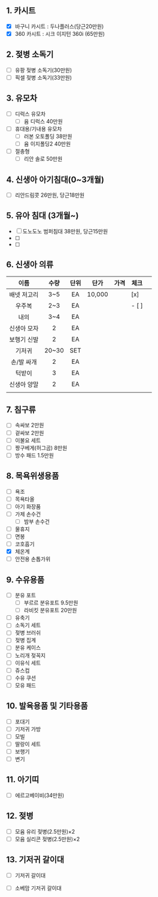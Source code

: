 ## 1. 카시트
- [x] 바구니 카시트 : 두나플러스(당근20만원)
- [x] 360 카시트 : 시크 이지턴 360i (65만원)

## 2. 젖병 소독기
- [ ] 유팡 젖병 소독기(30만원)
- [ ] 픽셀 젖병 소독기(33만원)

## 3. 유모차
- [ ] 디럭스 유모차
	- [ ] 윰 디럭스 40만원
- [ ] 휴대용/기내용 유모차
	- [ ] 러본 오토폴딩 38만원
	- [ ] 윰 이지폴딩2 40만원
- [ ] 절충형
	- [ ] 리안 솔로 50만원

## 4. 신생아 아기침대(0~3개월)
- [ ] 리안드림콧 26만원, 당근18만원

## 5. 유아 침대 (3개월~)
- [ ] 도노도노 범퍼침대 38만원, 당근15만원
- [ ] 
- [ ] 
## 6. 신생아 의류
|   이름   |  수량   | 단위  |   단가   | 가격  | 체크    |     |
| :----: | :---: | :-: | :----: | :-: | ----- | --- |
| 배넷 저고리 |  3~5  | EA  | 10,000 |     | [x]   |     |
|  우주복   |  2~3  | EA  |        |     | - [ ] |     |
|   내의   |  3~4  | EA  |        |     |       |     |
| 신생아 모자 |   2   | EA  |        |     |       |     |
| 보행기 신발 |   2   | EA  |        |     |       |     |
|  기저귀   | 20~30 | SET |        |     |       |     |
| 손/발 싸개 |   2   | EA  |        |     |       |     |
|  턱받이   |   3   | EA  |        |     |       |     |
| 신생아 양말 |   2   | EA  |        |     |       |     |
|        |       |     |        |     |       |     |

## 7. 침구류
- [ ] 속싸보 2만원
- [ ] 겉싸보 2만원
- [ ] 이불요 세트
- [ ] 짱구베게(허그곰) 8만원
- [ ] 방수 패드 1.5만원

## 8. 목욕위생용품
- [ ] 욕조
- [ ] 목욕타올
- [ ] 아기 화장품
- [ ] 가제 손수건
	- [ ] 밤부 손수건
- [ ] 물휴지
- [ ] 면봉
- [ ] 코호흡기
- [x] 체온계
- [ ] 안전용 손톱가위

## 9. 수유용품
- [ ] 분유 포트
	- [ ] 부르르 분유포트 9.5만원
	- [ ] 라비킷 분유포트 20만원
- [ ] 유축기
- [ ] 소독기 세트
- [ ] 젖병 브러쉬
- [ ] 젖병 집계
- [ ] 분유 케이스
- [ ] 노리개 젖꼭지
- [ ] 이유식 세트
- [ ] 쥬스컵
- [ ] 수유 쿠션
- [ ] 모유 패드

## 10. 발육용품 및 기타용품
- [ ] 포대기
- [ ] 기저귀 가방
- [ ] 모빌
- [ ] 딸랑이 세트
- [ ] 보행기
- [ ] 변기

## 11. 아기띠
- [ ] 에르고베이비(34만원)

## 12. 젖병
- [ ] 모윰 유리 젖병(2.5만원)×2
- [ ] 모윰 실리콘 젖병(2.5만원)×2

## 13. 기저귀 갈이대
- [ ] 기저귀 갈이대
- [ ] 소베맘 기저귀 갈이대

